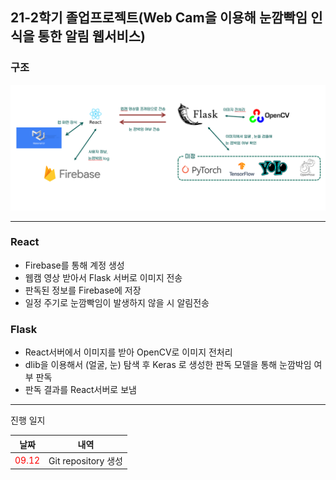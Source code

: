 ## 21-2학기 졸업프로젝트(Web Cam을 이용해 눈깜빡임 인식을 통한 알림 웹서비스)


### 구조
![Structure](./image/SW구조(09.12).PNG)
___
### React

* Firebase를 통해 계정 생성
* 웹캠 영상 받아서 Flask 서버로 이미지 전송
* 판독된 정보를 Firebase에 저장
* 일정 주기로 눈깜빡임이 발생하지 않을 시 알림전송


### Flask
* React서버에서 이미지를 받아 OpenCV로 이미지 전처리
* dlib을 이용해서 (얼굴, 눈) 탐색 후 Keras 로 생성한 판독 모델을 통해 눈깜박임 여부 판독
* 판독 결과를 React서버로 보냄

___

진행 일지

날짜|내역
---|---|
<span style="color:red">09.12</span>| Git repository 생성